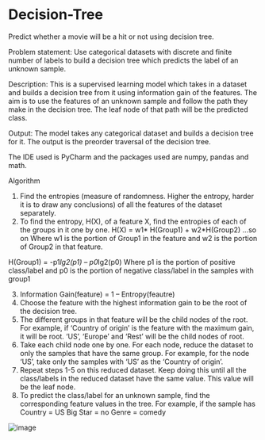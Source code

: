 # Decision-Tree
Predict whether a movie will be a hit or not using decision tree.

Problem statement: Use categorical datasets with discrete and finite number of labels to build a decision tree which predicts the label of an unknown sample. 

Description: This is a supervised learning model which takes in a dataset and builds a decision tree from it using information gain of the features. The aim is to use the features of an unknown sample and follow the path they make in the decision tree. The leaf node of that path will be the predicted class. 

Output: The model takes any categorical dataset and builds a decision tree for it. The output is the preorder traversal of the decision tree.

The IDE used is PyCharm and the packages used are numpy, pandas and math.

Algorithm
1.	Find the entropies (measure of randomness. Higher the entropy, harder it is to draw any conclusions) of all the features of the dataset separately.
2.	To find the entropy, H(X), of a feature X, find the entropies of each of the groups in it one by one.
H(X) = w1* H(Group1)  +  w2*H(Group2) …so on
Where w1 is the portion of Group1 in the feature and w2 is the portion of Group2 in that feature.

H(Group1) = -p1*lg2(p1) – p0*lg2(p0)
Where p1 is the portion of positive class/label and p0 is the portion of negative class/label in the samples with group1

3.	Information Gain(feature) = 1 – Entropy(feautre)
4.	Choose the feature with the highest information gain to be the root of the decision tree.
5.	The different groups in that feature will be the child nodes of the root. For example, if ‘Country of origin’ is the feature with the maximum gain, it will be root. ‘US’, ‘Europe’ and ‘Rest’ will be the child nodes of root.
6.	Take each child node one by one. For each node, reduce the dataset to only the samples that have the same group. For example, for the node ‘US’, take only the samples with ‘US’ as the ‘Country of origin’. 
7.	Repeat steps 1-5 on this reduced dataset. Keep doing this until all the class/labels in the reduced dataset have the same value. This value will be the leaf node.
8.	To predict the class/label for an unknown sample, find the corresponding feature values in the tree. For example, if the sample has
Country = US	Big Star = no	Genre = comedy

![image](https://user-images.githubusercontent.com/54996440/168549295-4cb5ce6a-3ae8-4da4-9f32-93313b25e63c.png)

